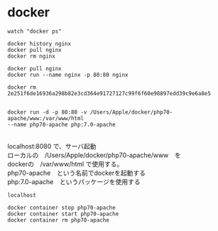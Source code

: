 # docker

```
watch "docker ps"

docker history nginx
docker pull nginx
docker rm nginx

docker pull nginx
docker run --name nginx -p 80:80 nginx

docker rm 2e251f6de16936a298b82e3cd364e91727127c99f6f60e98897edd39c9e6a8e5


```

```コンソール
docker run -d -p 80:80 -v /Users/Apple/docker/php70-apache/www:/var/www/html
--name php70-apache php:7.0-apache
```
<br>
localhost:8080 で、サーバ起動 <br>
ローカルの　/Users/Apple/docker/php70-apache/www　を<br>
dockerの　/var/www/html で使用する。<br>
php70-apache　という名前でdockerを起動する<br>
php:7.0-apache　というパッケージを使用する<br>

```ブラウザ
localhost
```

```その他コマンド
docker container stop php70-apache
docker container start php70-apache
docker container rm php70-apache
```

